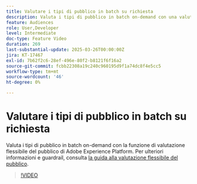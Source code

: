 ```yaml
---
title: Valutare i tipi di pubblico in batch su richiesta
description: Valuta i tipi di pubblico in batch on-demand con una valutazione flessibile del pubblico.
feature: Audiences
role: User,Developer
level: Intermediate
doc-type: Feature Video
duration: 269
last-substantial-update: 2025-03-26T00:00:00Z
jira: KT-17467
exl-id: 7b62f2c6-28ef-496e-80f2-b8121f6f16a2
source-git-commit: fcbb22308a19c240c960195d9f1a74dc8f4e5cc5
workflow-type: tm+mt
source-wordcount: '46'
ht-degree: 0%

---
```


# Valutare i tipi di pubblico in batch su richiesta

Valuta i tipi di pubblico in batch on-demand con la funzione di valutazione flessibile del pubblico di Adobe Experience Platform. Per ulteriori informazioni e guardrail, consulta [la guida alla valutazione flessibile del pubblico](https://experienceleague.adobe.com/it/docs/experience-platform/segmentation/methods/flexible-audience-evaluation).

>[!VIDEO](https://video.tv.adobe.com/v/3453648/?learn=on&enablevpops&captions=ita)
